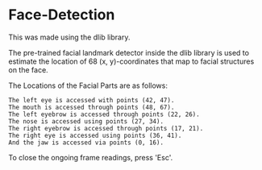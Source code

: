 # Face-Detection

This was made using the dlib library.

The pre-trained facial landmark detector inside the dlib library is used to estimate the location of 68 (x, y)-coordinates that map to facial structures on the face.

The Locations of the Facial Parts are as follows:

    The left eye is accessed with points (42, 47).
    The mouth is accessed through points (48, 67).
    The left eyebrow is accessed through points (22, 26).
    The nose is accessed using points (27, 34).
    The right eyebrow is accessed through points (17, 21).
    The right eye is accessed using points (36, 41).
    And the jaw is accessed via points (0, 16).

To close the ongoing frame readings, press 'Esc'.
